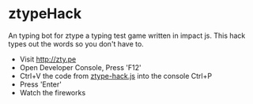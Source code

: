 # ztypeHack

An typing bot for ztype a typing test game written in impact js. This hack types out the words so you don't have to.

- Visit http://zty.pe
- Open Developer Console, Press 'F12'
- Ctrl+V the code from [ztype-hack.js](https://github.com/andrewboudreau/ztypeHack/blob/master/ztype-hack.js) into the console Ctrl+P
- Press 'Enter'
- Watch the fireworks

